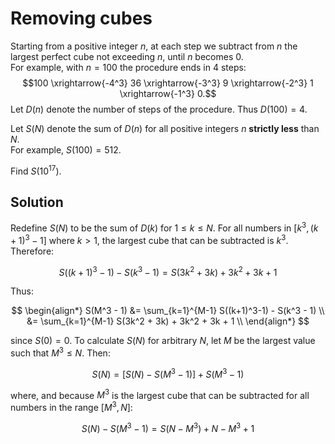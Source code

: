 # Removing cubes

Starting from a positive integer $n$, at each step we subtract from $n$ the largest perfect cube not exceeding $n$, until $n$ becomes $0$.<br>
For example, with $n = 100$ the procedure ends in $4$ steps:
$$100 \xrightarrow{-4^3} 36 \xrightarrow{-3^3} 9 \xrightarrow{-2^3} 1 \xrightarrow{-1^3} 0.$$
Let $D(n)$ denote the number of steps of the procedure. Thus $D(100) = 4$.

Let $S(N)$ denote the sum of $D(n)$ for all positive integers $n$ <b>strictly less</b> than $N$.<br>
For example, $S(100) = 512$.

Find $S(10^{17})$.

## Solution

Redefine $S(N)$ to be the sum of $D(k)$ for $1 \le k \le N$. For all numbers in $[k^3,(k+1)^3-1]$ where $k > 1$, the largest cube that can be subtracted is $k^3$. Therefore:

$$
S((k+1)^3-1) - S(k^3 - 1) = S(3k^2 + 3k) + 3k^2 + 3k + 1
$$

Thus:

$$
\begin{align*}
S(M^3 - 1)
&= \sum_{k=1}^{M-1} S((k+1)^3-1) - S(k^3 - 1) \\
&= \sum_{k=1}^{M-1} S(3k^2 + 3k) + 3k^2 + 3k + 1 \\
\end{align*}
$$

since $S(0) = 0$. To calculate $S(N)$ for arbitrary $N$, let $M$ be the largest value such that $M^3 \le N$. Then:

$$
S(N) = [S(N) - S(M^3 - 1)] + S(M^3 - 1)
$$

where, and because $M^3$ is the largest cube that can be subtracted for all numbers in the range $[M^3, N]$:

$$
S(N) - S(M^3 - 1) = S(N - M^3) + N - M^3 + 1
$$


